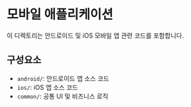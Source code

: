 # 모바일 애플리케이션

이 디렉토리는 안드로이드 및 iOS 모바일 앱 관련 코드를 포함합니다.

## 구성요소

- `android/`: 안드로이드 앱 소스 코드
- `ios/`: iOS 앱 소스 코드
- `common/`: 공통 UI 및 비즈니스 로직
